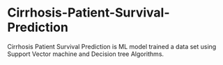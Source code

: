 # Cirrhosis-Patient-Survival-Prediction
Cirrhosis Patient Survival Prediction is ML model trained a data set using Support Vector machine and Decision tree Algorithms.
